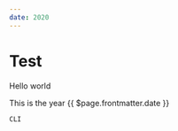 ```yaml
---
date: 2020
---
```


# Test

Hello world

<TestThis date="2020" />



This is the year {{ $page.frontmatter.date }}

`CLI`



